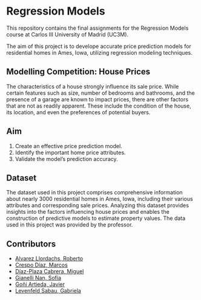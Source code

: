 # Regression Models
This repository contains the final assignments for the Regression Models course at Carlos III University of Madrid (UC3M).

The aim of this project is to develope accurate price prediction models for residential homes in Ames, Iowa, utilizing regression modeling techniques.

## Modelling Competition: House Prices
The characteristics of a house strongly influence its sale price. While certain features such as size, number of bedrooms and bathrooms, and the presence of a garage are known to impact prices, there are other factors that are not as readily apparent. These include the condition of the house, its location, and even the preferences of potential buyers.

## Aim
1.	Create an effective price prediction model.
2.	Identify the important home price attributes.
3.	Validate the model’s prediction accuracy.

## Dataset
The dataset used in this project comprises comprehensive information about nearly 3000 residential homes in Ames, Iowa, including their various attributes and corresponding sale prices. Analyzing this dataset provides insights into the factors influencing house prices and enables the construction of predictive models to estimate property values.
The data used in this project was provided by the professor.

## Contributors
- [Alvarez Llordachs, Roberto](https://github.com/RobertAlvarezLL)
- [Crespo Díaz, Marcos](https://github.com/marcos-crespo)
- [Díaz-Plaza Cabrera, Miguel](https://github.com/migueldiazpl)
- [Gianelli Nan, Sofía](https://github.com/SofiaGianelli)
- [Goñi Artieda, Javier](https://github.com/JavierGoni9)
- [Levenfeld Sabau, Gabriela](https://github.com/Gabriela-Levenfeld)
